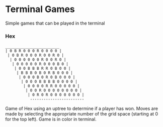 # Terminal Games
Simple games that can be played in the terminal

### Hex
```
________________________
| 0 B R 0 0 0 R 0 0 0 0 |
 | 0 B R 0 0 0 R 0 0 R 0 |
  | 0 0 0 0 0 0 R 0 0 R 0 |
   | 0 0 0 0 0 R 0 0 0 B 0 |
    | 0 0 B B B R R 0 B 0 0 |
     | B B B 0 B 0 R B 0 0 0 |
      | 0 0 0 B 0 R 0 B 0 0 0 |
       | 0 0 0 B B B B 0 0 0 0 |
        | 0 0 0 0 R R 0 0 0 0 0 |
         | 0 0 R 0 0 0 0 0 0 0 0 |
          | 0 R 0 R 0 0 0 0 0 0 0 |
           ------------------------
```
Game of Hex using an uptree to determine if a player has won. Moves are made
by selecting the appropriate number of the grid space (starting at 0 for the 
top left). Game is in color in terminal.
